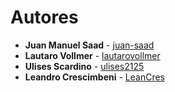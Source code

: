 # Autores

- **Juan Manuel Saad** - [juan-saad](https://github.com/juan-saad)
- **Lautaro Vollmer** - [lautarovollmer](https://github.com/lautarovollmer)
- **Ulises Scardino** - [ulises2125](https://github.com/ulises2125)
- **Leandro Crescimbeni** - [LeanCres](https://github.com/LeanCres)
